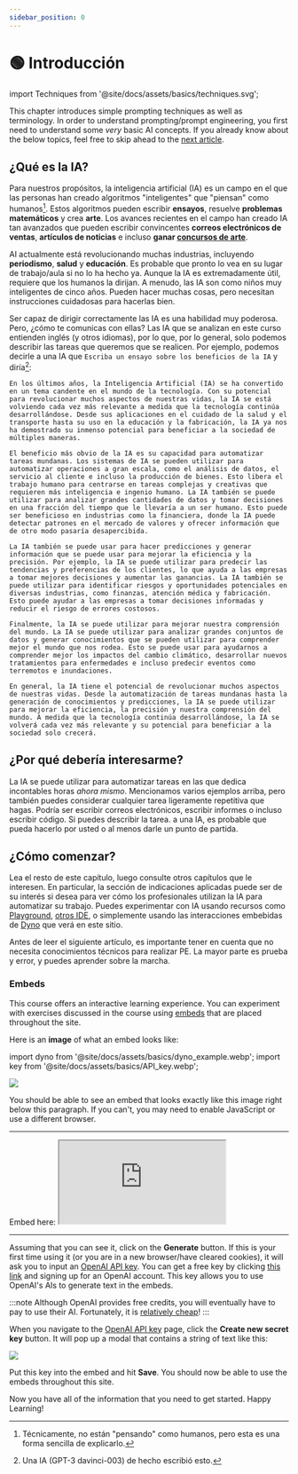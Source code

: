 ```yaml
---
sidebar_position: 0
---
```


# 🟢 Introducción

import Techniques from '@site/docs/assets/basics/techniques.svg';

<div style={{textAlign: 'center'}}>
  <Techniques style={{width:"100%",height:"300px",verticalAlign:"top"}}/>
</div>

This chapter introduces simple prompting techniques as well as terminology. In order to understand prompting/prompt engineering, you first need to understand some *very* basic AI concepts. If you already know about the below topics, feel free to skip ahead to the [next article](https://learnprompting.org/docs/basics/prompting).

## ¿Qué es la IA?

Para nuestros propósitos, la inteligencia artificial (IA) es un campo en el que las personas han creado algoritmos "inteligentes" que "piensan" como humanos[^1]. Estos algoritmos pueden escribir **ensayos**, resuelve **problemas matemáticos** y crea **arte**. Los avances recientes en el campo han creado IA tan avanzados que pueden escribir convincentes **correos electrónicos de ventas**, **artículos de noticias** e incluso **ganar [concursos de arte](https://impakter.com/art-made-by-ai-wins-fine-arts-competition/)**.

AI actualmente está revolucionando muchas industrias, incluyendo **periodismo**, **salud** y **educación**. Es probable que pronto lo vea en su lugar de trabajo/aula si no lo ha hecho ya. Aunque la IA es extremadamente útil, requiere que los humanos la dirijan. A menudo, las IA son como niños muy inteligentes de cinco años. Pueden hacer muchas cosas, pero necesitan instrucciones cuidadosas para hacerlas bien.

Ser capaz de dirigir correctamente las IA es una habilidad muy poderosa. Pero, ¿cómo te comunicas con ellas? Las IA que se analizan en este curso entienden inglés (y otros idiomas), por lo que, por lo general, solo podemos describir las tareas que queremos que se realicen. Por ejemplo, podemos decirle a una IA que `Escriba un ensayo sobre los beneficios de la IA` y diría[^2]:

```
En los últimos años, la Inteligencia Artificial (IA) se ha convertido en un tema candente en el mundo de la tecnología. Con su potencial para revolucionar muchos aspectos de nuestras vidas, la IA se está volviendo cada vez más relevante a medida que la tecnología continúa desarrollándose. Desde sus aplicaciones en el cuidado de la salud y el transporte hasta su uso en la educación y la fabricación, la IA ya nos ha demostrado su inmenso potencial para beneficiar a la sociedad de múltiples maneras.

El beneficio más obvio de la IA es su capacidad para automatizar tareas mundanas. Los sistemas de IA se pueden utilizar para automatizar operaciones a gran escala, como el análisis de datos, el servicio al cliente e incluso la producción de bienes. Esto libera el trabajo humano para centrarse en tareas complejas y creativas que requieren más inteligencia e ingenio humano. La IA también se puede utilizar para analizar grandes cantidades de datos y tomar decisiones en una fracción del tiempo que le llevaría a un ser humano. Esto puede ser beneficioso en industrias como la financiera, donde la IA puede detectar patrones en el mercado de valores y ofrecer información que de otro modo pasaría desapercibida.

La IA también se puede usar para hacer predicciones y generar información que se puede usar para mejorar la eficiencia y la precisión. Por ejemplo, la IA se puede utilizar para predecir las tendencias y preferencias de los clientes, lo que ayuda a las empresas a tomar mejores decisiones y aumentar las ganancias. La IA también se puede utilizar para identificar riesgos y oportunidades potenciales en diversas industrias, como finanzas, atención médica y fabricación. Esto puede ayudar a las empresas a tomar decisiones informadas y reducir el riesgo de errores costosos.

Finalmente, la IA se puede utilizar para mejorar nuestra comprensión del mundo. La IA se puede utilizar para analizar grandes conjuntos de datos y generar conocimientos que se pueden utilizar para comprender mejor el mundo que nos rodea. Esto se puede usar para ayudarnos a comprender mejor los impactos del cambio climático, desarrollar nuevos tratamientos para enfermedades e incluso predecir eventos como terremotos e inundaciones.

En general, la IA tiene el potencial de revolucionar muchos aspectos de nuestras vidas. Desde la automatización de tareas mundanas hasta la generación de conocimientos y predicciones, la IA se puede utilizar para mejorar la eficiencia, la precisión y nuestra comprensión del mundo. A medida que la tecnología continúa desarrollándose, la IA se volverá cada vez más relevante y su potencial para beneficiar a la sociedad solo crecerá.
```

## ¿Por qué debería interesarme?

La IA se puede utilizar para automatizar tareas en las que dedica incontables horas *ahora mismo*. Mencionamos varios ejemplos arriba, pero también puedes considerar cualquier tarea ligeramente repetitiva que hagas. Podría ser escribir correos electrónicos, escribir informes o incluso escribir código. Si puedes describir la tarea. a una IA, es probable que pueda hacerlo por usted o al menos darle un punto de partida.

## ¿Cómo comenzar?

Lea el resto de este capítulo, luego consulte otros capítulos que le interesen. En particular, la sección de indicaciones aplicadas puede ser de su interés si desea para ver cómo los profesionales utilizan la IA para automatizar su trabajo. Puedes experimentar con IA usando recursos como [Playground](https://beta.openai.com/playground), [otros IDE](https://learnprompting.org/docs/IDEs/intro), o simplemente usando las interacciones embebidas de [Dyno](https://trydyno.com) que verá en este sitio.

Antes de leer el siguiente artículo, es importante tener en cuenta que no necesita conocimientos técnicos para realizar PE. La mayor parte es prueba y error, y puedes aprender sobre la marcha.

### Embeds

This course offers an interactive learning experience. You can experiment with exercises discussed in the course using [embeds](https://embed.learnprompting.org/) that are placed throughout the site.

Here is an **image** of what an embed looks like:

import dyno from '@site/docs/assets/basics/dyno_example.webp';
import key from '@site/docs/assets/basics/API_key.webp';

<div style={{textAlign: 'center'}}>
  <img src={dyno} style={{width: "750px"}} />
</div>

You should be able to see an embed that looks exactly like this image right below this paragraph. If you can't, you may need to enable JavaScript or use a different browser.

<hr />
Embed here:

<iframe
    src="https://embed.learnprompting.org/embed?config=eyJ0b3BQIjowLCJ0ZW1wZXJhdHVyZSI6MCwibWF4VG9rZW5zIjoyNTYsIm91dHB1dCI6IkNob2NvbGF0ZSwgVmFuaWxsYSwgU3RyYXdiZXJyeSwgTWludCBDaGlwLCBSb2NreSBSb2FkLCBDb29raWUgRG91Z2gsIEJ1dHRlciBQZWNhbiwgTmVhcG9saXRhbiwgQ29mZmVlLCBDb2NvbnV0IiwicHJvbXB0IjoiR2VuZXJhdGUgYSBjb21tYSBzZXBhcmF0ZWQgbGlzdCBvZiAxMCBpY2UgY3JlYW0gZmxhdm9yczoiLCJtb2RlbCI6InRleHQtZGF2aW5jaS0wMDMifQ%3D%3D"
    style={{width:"100%", height:"280px", border:"0", borderRadius:"4px", overflow:"hidden"}}
    sandbox="allow-forms allow-modals allow-popups allow-presentation allow-same-origin allow-scripts"
></iframe>
<hr />

Assuming that you can see it, click on the **Generate** button. If this is your first time using it (or you are in a new browser/have cleared cookies), it will ask you to input an [OpenAI API key](https://platform.openai.com/account/api-keys). You can get a free key by clicking [this link](https://platform.openai.com/account/api-keys) and signing up for an OpenAI account. This key allows you to use OpenAI's AIs to generate text in the embeds.

:::note
Although OpenAI provides free credits, you will eventually have to pay to use their AI. Fortunately, it is [relatively cheap](https://openai.com/pricing)!
:::

When you navigate to the [OpenAI API key](https://platform.openai.com/account/api-keys) page, click the **Create new secret key** button. It will pop up a modal that contains a string of text like this:

<div style={{textAlign: 'center'}}>
  <img src={key} style={{width: "750px"}} />
</div>

Put this key into the embed and hit **Save**. You should now be able to use the embeds throughout this site.

Now you have all of the information that you need to get started. Happy Learning!


[^1]: Técnicamente, no están "pensando" como humanos, pero esta es una forma sencilla de explicarlo.
[^2]: Una IA (GPT-3 davinci-003) de hecho escribió esto.
